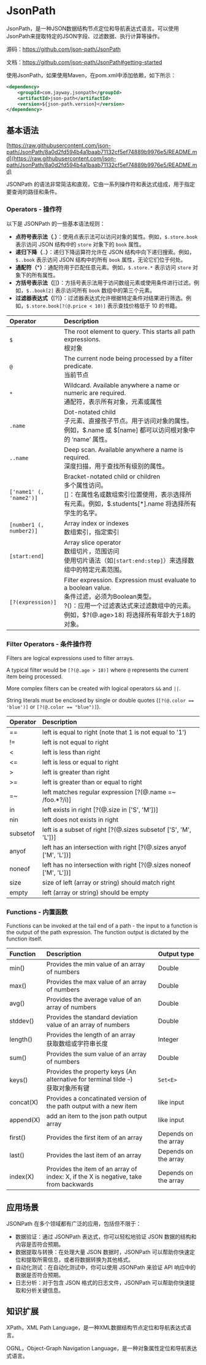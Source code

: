 # JsonPath

JsonPath，是一种JSON数据结构节点定位和导航表达式语言。可以使用JsonPath来提取特定的JSON字段、过滤数据、执行计算等操作。

源码：https://github.com/json-path/JsonPath

文档：https://github.com/json-path/JsonPath#getting-started

使用JsonPath，如果使用Maven，在pom.xml中添加依赖，如下所示：

```xml
<dependency>
    <groupId>com.jayway.jsonpath</groupId>
    <artifactId>json-path</artifactId>
    <version>${json-path.version}</version>
</dependency>
```

## 基本语法

[https://raw.githubusercontent.com/json-path/JsonPath/8a0d2fd594b4a1baab71132cf5ef74889b9976e5/README.md](https://raw.githubusercontent.com/json-path/JsonPath/8a0d2fd594b4a1baab71132cf5ef74889b9976e5/README.md)

JSONPath 的语法非常简洁和直观，它由一系列操作符和表达式组成，用于指定要查询的路径和条件。

### Operators - 操作符

以下是 JSONPath 的一些基本语法规则：

- **点符号表示法（**.**）**：使用点表示法可以访问对象的属性。例如，`$.store.book` 表示访问 JSON 结构中的 `store` 对象下的 `book` 属性。
- **递归下降（**..**）**：递归下降运算符允许在 JSON 结构中向下递归搜索。例如，`$..book` 表示访问 JSON 结构中的所有 `book` 属性，无论它们位于何处。
- **通配符（*****）**：通配符用于匹配任意元素。例如，`$.store.*` 表示访问 `store` 对象下的所有属性。
- **方括号表示法（**[]**）**：方括号表示法用于访问数组元素或使用条件进行过滤。例如，`$..book[2]` 表示访问所有 `book` 数组中的第三个元素。
- **过滤器表达式（**[?]**）**：过滤器表达式允许根据特定条件对结果进行筛选。例如，`$.store.book[?(@.price < 10)]` 表示查找价格低于 10 的书籍。

| Operator                | Description                                                  |
| :---------------------- | :----------------------------------------------------------- |
| `$`                     | The root element to query. This starts all path expressions.<br />根对象 |
| `@`                     | The current node being processed by a filter predicate.<br />当前节点 |
| `*`                     | Wildcard. Available anywhere a name or numeric are required.<br />通配符，表示所有对象，元素或属性 |
| `.name`                 | Dot-notated child<br />子元素、直接孩子节点。用于访问对象的属性。例如，$.name 或 $[name] 都可以访问根对象中的 ‘name’ 属性。 |
| `..name`                | Deep scan. Available anywhere a name is required.<br />深度扫描，用于查找所有级别的属性。 |
| `['name1' (, 'name2')]` | Bracket-notated child or children<br />多个属性访问。<br />[]：在属性名或数组索引位置使用，表示选择所有元素。例如，$.students[*].name 将选择所有学生的名字。 |
| `[number1 (, number2)]` | Array index or indexes<br />数组索引，指定索引               |
| `[start:end]`           | Array slice operator<br />数组切片，范围访问<br />使用切片语法（如`[start:end:step]`）来选择数组中的特定元素范围。 |
| `[?(expression)]`       | Filter expression. Expression must evaluate to a boolean value.<br />条件过滤，必须为Boolean类型。<br />?()：应用一个过滤表达式来过滤数组中的元素。例如，$?(@.age>18) 将选择所有年龄大于18的对象。 |

### Filter Operators - 条件操作符

Filters are logical expressions used to filter arrays. 

A typical filter would be `[?(@.age > 18)]` where `@` represents the current item being processed. 

More complex filters can be created with logical operators `&&` and `||`. 

String literals must be enclosed by single or double quotes (`[?(@.color == 'blue')]` or `[?(@.color == "blue")]`).   

| Operator                 | Description                                                           |
| :----------------------- | :-------------------------------------------------------------------- |
| ==                       | left is equal to right (note that 1 is not equal to '1')              |
| !=                       | left is not equal to right                                            |
| <                        | left is less than right                                               |
| <=                       | left is less or equal to right                                        |
| >                        | left is greater than right                                            |
| >=                       | left is greater than or equal to right                                |
| =~                       | left matches regular expression  [?(@.name =~ /foo.*?/i)]             |
| in                       | left exists in right [?(@.size in ['S', 'M'])]                        |
| nin                      | left does not exists in right                                         |
| subsetof                 | left is a subset of right [?(@.sizes subsetof ['S', 'M', 'L'])]       |
| anyof                    | left has an intersection with right [?(@.sizes anyof ['M', 'L'])]     |
| noneof                   | left has no intersection with right [?(@.sizes noneof ['M', 'L'])]    |
| size                     | size of left (array or string) should match right                     |
| empty                    | left (array or string) should be empty                                |

### Functions - 内置函数

Functions can be invoked at the tail end of a path - the input to a function is the output of the path expression.
The function output is dictated by the function itself.

| Function  | Description                                                  | Output type          |
| :-------- | :----------------------------------------------------------- | :------------------- |
| min()     | Provides the min value of an array of numbers                | Double               |
| max()     | Provides the max value of an array of numbers                | Double               |
| avg()     | Provides the average value of an array of numbers            | Double               |
| stddev()  | Provides the standard deviation value of an array of numbers | Double               |
| length()  | Provides the length of an array<br />获取数组或字符串长度    | Integer              |
| sum()     | Provides the sum value of an array of numbers                | Double               |
| keys()    | Provides the property keys (An alternative for terminal tilde `~`)<br />获取对象所有键 | `Set<E>`             |
| concat(X) | Provides a concatinated version of the path output with a new item | like input           |
| append(X) | add an item to the json path output array                    | like input           |
| first()   | Provides the first item of an array                          | Depends on the array |
| last()    | Provides the last item of an array                           | Depends on the array |
| index(X)  | Provides the item of an array of index: X, if the X is negative, take from backwards | Depends on the array |

## 应用场景

JSONPath 在多个领域都有广泛的应用，包括但不限于：

- 数据验证：通过 JSONPath 表达式，你可以轻松地验证 JSON 数据的结构和内容是否符合预期。
- 数据提取与转换：在处理大量 JSON 数据时，JSONPath 可以帮助你快速定位和提取所需信息，或者将数据转换为其他格式。
- 自动化测试：在自动化测试中，你可以使用 JSONPath 来验证 API 响应中的数据是否符合预期。
- 日志分析：对于包含 JSON 格式的日志文件，JSONPath 可以帮助你快速提取和分析关键信息。

## 知识扩展

XPath，XML Path Language，是一种XML数据结构节点定位和导航表达式语言。

OGNL，Object-Graph Navigation Language，是一种对象属性定位和导航表达式语言。